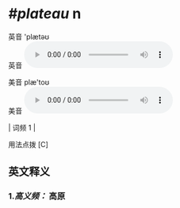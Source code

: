 # ***\#plateau*** n
英音 'plætəʊ  
英音
<audio src="./media/Plateau-B.aac" controls="controls"></audio>

美音 plæ'toʊ  
美音
<audio src="./media/plateau.aac" controls="controls"></audio>



| 词频 1 |  

用法点拨  [C]

英文释义
---
### 1.*高义频：* **高原**  


